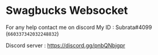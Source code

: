 # Swagbucks Websocket

For any help contact me on discord
My ID : Subrata#4099 (`660337342032248832`)

Discord server : https://discord.gg/pnbQNbjgpr
